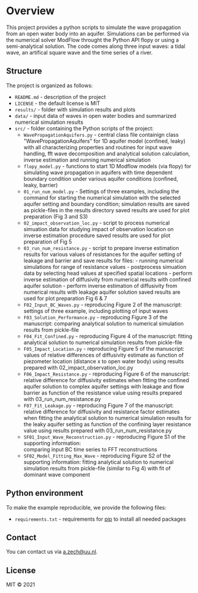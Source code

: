 # Overview

This project provides a python scripts to simulate the wave propagation from 
an open water body into an 
aquifer. Simulations can be performed via the numerical
solver ModFlow throught the Python API flopy or using a semi-analytical solution.
The code comes along three input waves: a tidal wave, an artifical square wave
and the time series of a river.

## Structure

The project is organized as follows:

- `README.md`   - description of the project
- `LICENSE`     - the default license is MIT
- `results/`    - folder with simulation results and plots
- `data/`       - input data of waves in open water bodies and summarized 
                  numerical simulation results
- `src/`        - folder containing the Python scripts of the project:
  + `WavePropagationAquifers.py` 
                 - central class file containign class "WavePropagationAquifers" 
                   for 1D aquifer model (confined, leaky) with all characterizing
                   properties and routines for input wave handling, fft wave 
                   decomposition and analytical solution calculation, inverse 
                   estimation and running numerical simulation 
  + `flopy_model.py` 
                 - functions to start 1D Modflow models (via flopy) for simulating
                   wave propagation in aquifers with time dependent boundary 
                   condition under various aquifer conditions (confined, leaky, 
                   barrier)
  + `01_run_num_model.py` 
                - Settings of three examples, including the command for starting
                  the numerical simulation with the selected aquifer setting and
                  boundary condition; simulation results are saved as pickle-files
                  in the results directory
                  saved results are used for plot preparation (Fig 3 and S3)
  + `02_impact_observation_loc.py` 
                - script to process numerical simuation data for studying impact
                  of observation location on inverse estimation procedure
                  saved results are used for plot preparation of Fig 5 
  + `03_run_num_resistance.py` 
                - script to prepare inverse estimation results for various values
                  of resistances for the aquifer setting of leakage and barrier
                  and save results for files:
                    -  running numerical simulations for range of resistance values
                    -  postprocess simuation data by selecting head values at
                       specified spatial locations
                    -  perform inverse estimation of diffusivity from 
                       numerical results with confined aquifer solution
                    -  perform inverse estimation of diffusivity from 
                       numerical results with leakage aquifer solution
                  saved results are used for plot preparation Fig 6 & 7
  + `F02_Input_BC_Waves.py` 
                - reproducing Figure 2 of the manuscript: settings of three 
                  example, including plotting of input waves
  + `F03_Solution_Performance.py` 
                - reproducing Figure 3 of the manuscript: comparing analytical 
                  solution to numerical simulation results from pickle-file 
  + `F04_Fit_Confined.py` 
                - reproducing Figure 4 of the manuscript: fitting analytical 
                  solution to numerical simulation results from pickle-file 
  + `F05_Impact_Location.py` 
                - reproducing Figure 5 of the manuscript: values of relative 
                  differences of diffusivity estimate as function of piezometer
                  location (distance x to open water body)
                  using results prepared with 02_impact_observation_loc.py
  + `F06_Impact_Resistance.py` 
                - reproducing Figure 6 of the manuscript: relative difference 
                  for diffusivity estimates when fitting the confined aquifer 
                  solution to complex aquifer settings with leakage and flow 
                  barrier as function of the resistance value
                  using results prepared with 03_run_num_resistance.py
  + `F07_Fit_Leakage.py` 
                - reproducing Figure 7 of the manuscript: relative difference 
                  for diffusivity and resistance factor estimates when fitting 
                  the analytical solution to numerical simulation results for 
                  the leaky aquifer setting as function of the confining layer
                  resistance value
                  using results prepared with 03_run_num_resistance.py
  + `SF01_Input_Wave_Reconstruction.py`
                - reproducing Figure S1 of the supporting information:     
                  comparing input BC time series to FFT reconstructions
  + `SF02_Model_Fitting_Max_Wave`
                - reproducing Figure S2 of the supporting information: fitting 
                  analytical solution to numerical simulation results from 
                  pickle-file (similar to Fig 4) with fit of dominant wave
                  component                          

## Python environment

To make the example reproducible, we provide the following files:
- `requirements.txt` - requirements for [pip](https://pip.pypa.io/en/stable/user_guide/#requirements-files) to install all needed packages


## Contact

You can contact us via <a.zech@uu.nl>.


## License

MIT © 2021
